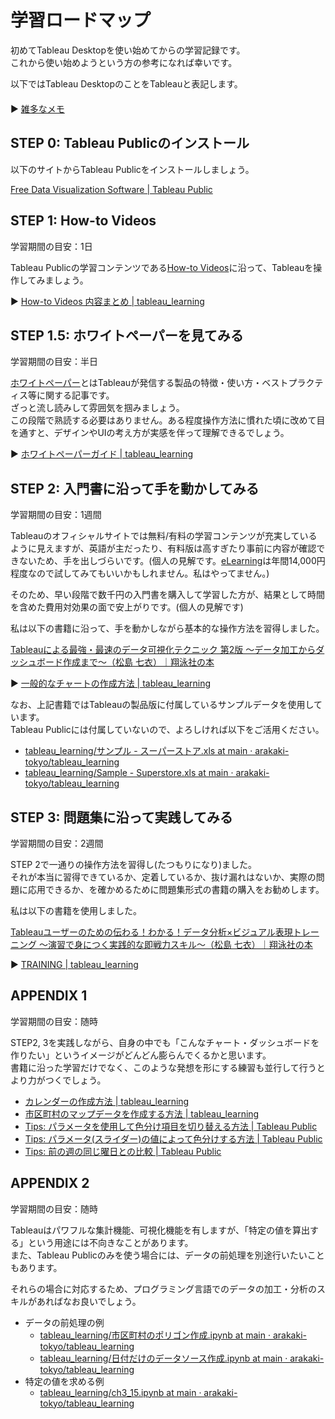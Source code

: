 # 学習ロードマップ
初めてTableau Desktopを使い始めてからの学習記録です。  
これから使い始めようという方の参考になれば幸いです。

以下ではTableau DesktopのことをTableauと表記します。  　  
　  
▶ [雑多なメモ](./memo)

## STEP 0: Tableau Publicのインストール
以下のサイトからTableau Publicをインストールしましょう。

[Free Data Visualization Software \| Tableau Public](https://public.tableau.com/s/)

## STEP 1: How-to Videos
学習期間の目安：1日

Tableau Publicの学習コンテンツである[How\-to Videos](https://public.tableau.com/en-us/s/resources)に沿って、Tableauを操作してみましょう。

▶ [How\-to Videos 内容まとめ \| tableau\_learning](https://arakaki-tokyo.github.io/tableau_learning/How-to_Videos)

## STEP 1.5: ホワイトペーパーを見てみる
学習期間の目安：半日

[ホワイトペーパー](https://www.tableau.com/ja-jp/learn/whitepapers)とはTableauが発信する製品の特徴・使い方・ベストプラクティス等に関する記事です。  
ざっと流し読みして雰囲気を掴みましょう。  
この段階で熟読する必要はありません。ある程度操作方法に慣れた頃に改めて目を通すと、デザインやUIの考え方が実感を伴って理解できるでしょう。

▶ [ホワイトペーパーガイド \| tableau\_learning](https://arakaki-tokyo.github.io/tableau_learning/white-paper_guide)

## STEP 2: 入門書に沿って手を動かしてみる
学習期間の目安：1週間

Tableauのオフィシャルサイトでは無料/有料の学習コンテンツが充実しているように見えますが、英語が主だったり、有料版は高すぎたり事前に内容が確認できないため、手を出しづらいです。(個人の見解です。[eLearning](https://www.tableau.com/ja-jp/learn/training/elearning)は年間14,000円程度なので試してみてもいいかもしれません。私はやってません。)  

そのため、早い段階で数千円の入門書を購入して学習した方が、結果として時間を含めた費用対効果の面で安上がりです。(個人の見解です) 

私は以下の書籍に沿って、手を動かしながら基本的な操作方法を習得しました。

[Tableauによる最強・最速のデータ可視化テクニック 第2版 ～データ加工からダッシュボード作成まで～（松島 七衣）｜翔泳社の本](https://www.shoeisha.co.jp/book/detail/9784798173306)

▶ [一般的なチャートの作成方法 \| tableau\_learning](https://arakaki-tokyo.github.io/tableau_learning/%E4%B8%80%E8%88%AC%E7%9A%84%E3%81%AA%E3%83%81%E3%83%A3%E3%83%BC%E3%83%88)

なお、上記書籍ではTableauの製品版に付属しているサンプルデータを使用しています。  
Tableau Publicには付属していないので、よろしければ以下をご活用ください。

- [tableau\_learning/サンプル \- スーパーストア\.xls at main · arakaki\-tokyo/tableau\_learning](https://github.com/arakaki-tokyo/tableau_learning/blob/main/data/%E3%82%B5%E3%83%B3%E3%83%97%E3%83%AB%20-%20%E3%82%B9%E3%83%BC%E3%83%91%E3%83%BC%E3%82%B9%E3%83%88%E3%82%A2.xls)
- [tableau\_learning/Sample \- Superstore\.xls at main · arakaki\-tokyo/tableau\_learning](https://github.com/arakaki-tokyo/tableau_learning/blob/main/data/Sample%20-%20Superstore.xls)
## STEP 3: 問題集に沿って実践してみる
学習期間の目安：2週間

STEP 2で一通りの操作方法を習得し(たつもりになり)ました。  
それが本当に習得できているか、定着しているか、抜け漏れはないか、実際の問題に応用できるか、を確かめるために問題集形式の書籍の購入をお勧めします。

私は以下の書籍を使用しました。

[Tableauユーザーのための伝わる！わかる！データ分析×ビジュアル表現トレーニング ～演習で身につく実践的な即戦力スキル～（松島 七衣）｜翔泳社の本](https://www.shoeisha.co.jp/book/detail/9784798169910)

▶ [TRAINING \| tableau\_learning](https://arakaki-tokyo.github.io/tableau_learning/training)


## APPENDIX 1
学習期間の目安：随時

STEP2, 3を実践しながら、自身の中でも「こんなチャート・ダッシュボードを作りたい」というイメージがどんどん膨らんでくるかと思います。  
書籍に沿った学習だけでなく、このような発想を形にする練習も並行して行うとより力がつくでしょう。

- [カレンダーの作成方法 \| tableau\_learning](https://arakaki-tokyo.github.io/tableau_learning/%E3%82%AB%E3%83%AC%E3%83%B3%E3%83%80%E3%83%BC%E3%81%AE%E4%BD%9C%E6%88%90%E6%96%B9%E6%B3%95/)
- [市区町村のマップデータを作成する方法 \| tableau\_learning](https://arakaki-tokyo.github.io/tableau_learning/%E5%B8%82%E5%8C%BA%E7%94%BA%E6%9D%91%E3%81%AE%E3%83%9E%E3%83%83%E3%83%97%E3%83%87%E3%83%BC%E3%82%BF)
- [Tips: パラメータを使用して色分け項目を切り替える方法 \| Tableau Public](https://public.tableau.com/app/profile/.33622291/viz/Tips_16583060444810/2)
- [Tips: パラメータ\(スライダー\)の値によって色分けする方法 \| Tableau Public](https://public.tableau.com/app/profile/.33622291/viz/Tips_16583674842780/sheet0)
- [Tips: 前の週の同じ曜日との比較 \| Tableau Public](https://public.tableau.com/app/profile/.33622291/viz/Tips_16587259523910/sheet0)


## APPENDIX 2
学習期間の目安：随時

Tableauはパワフルな集計機能、可視化機能を有しますが、「特定の値を算出する」という用途には不向きなことがあります。  
また、Tableau Publicのみを使う場合には、データの前処理を別途行いたいこともあります。

それらの場合に対応するため、プログラミング言語でのデータの加工・分析のスキルがあればなお良いでしょう。

- データの前処理の例
  - [tableau\_learning/市区町村のポリゴン作成\.ipynb at main · arakaki\-tokyo/tableau\_learning](https://github.com/arakaki-tokyo/tableau_learning/blob/main/data/%E5%B8%82%E5%8C%BA%E7%94%BA%E6%9D%91%E3%81%AE%E3%83%9D%E3%83%AA%E3%82%B4%E3%83%B3%E4%BD%9C%E6%88%90.ipynb)
  - [tableau\_learning/日付だけのデータソース作成\.ipynb at main · arakaki\-tokyo/tableau\_learning](https://github.com/arakaki-tokyo/tableau_learning/blob/main/data/%E6%97%A5%E4%BB%98%E3%81%A0%E3%81%91%E3%81%AE%E3%83%87%E3%83%BC%E3%82%BF%E3%82%BD%E3%83%BC%E3%82%B9%E4%BD%9C%E6%88%90.ipynb)
- 特定の値を求める例
  - [tableau\_learning/ch3\_15\.ipynb at main · arakaki\-tokyo/tableau\_learning](https://github.com/arakaki-tokyo/tableau_learning/blob/main/docs/training/chap3/ch3_15.ipynb)